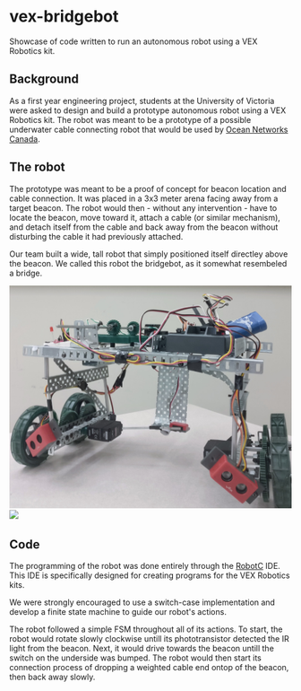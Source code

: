 # vex-bridgebot

Showcase of code written to run an autonomous robot using a VEX Robotics kit. 

## Background

As a first year engineering project, students at the University of Victoria were asked to design and build a prototype autonomous robot using a VEX Robotics kit. The robot was meant to be a prototype of a possible underwater cable connecting robot that would be used by [Ocean Networks Canada](http://www.oceannetworks.ca/).

## The robot

The prototype was meant to be a proof of concept for beacon location and cable connection. It was placed in a 3x3 meter arena facing away from a target beacon. The robot would then - without any intervention - have to locate the beacon, move toward it, attach a cable (or similar mechanism), and detach itself from the cable and back away from the beacon without disturbing the cable it had previously attached.

Our team built a wide, tall robot that simply positioned itself directley above the beacon. We called this robot the bridgebot, as it somewhat resembeled a bridge.

![](IMG_20180322_132912.jpg)
![](test.gif)


## Code

The programming of the robot was done entirely through the [RobotC](http://www.robotc.net/) IDE. This IDE is specifically designed for creating programs for the VEX Robotics kits. 

We were strongly encouraged to use a switch-case implementation and develop a finite state machine to guide our robot's actions.

The robot followed a simple FSM throughout all of its actions. To start, the robot would rotate slowly clockwise untill its phototransistor detected the IR light from the beacon. Next, it would drive towards the beacon untill the switch on the underside was bumped. The robot would then start its connection process of dropping a weighted cable end ontop of the beacon, then back away slowly.


